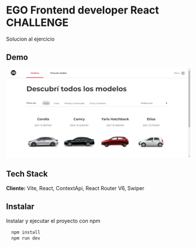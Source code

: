 
# EGO Frontend developer React CHALLENGE

Solucion al ejercicio


## Demo


![screenshot](https://raw.githubusercontent.com/mauriziodm91/ego-design-challenge/main/uploads/screenshot.png)
## Tech Stack

**Cliente:** Vite, React, ContextApi, React Router V6, Swiper

## Instalar

Instalar y ejecutar el proyecto con npm

```bash
  npm install
  npm run dev
```
    